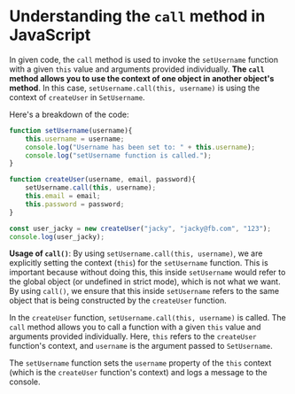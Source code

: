 # Understanding the `call` method in JavaScript

In given code, the `call` method is used to invoke the `setUsername` function with a given `this` value and arguments provided individually. **The `call` method allows you to use the context of one object in another object's method**. In this case, `setUsername.call(this, username)` is using the context of `createUser` in `SetUsername`.

Here's a breakdown of the code:

```javascript
function setUsername(username){
    this.username = username;
    console.log("Username has been set to: " + this.username);
    console.log("setUsername function is called.");
}

function createUser(username, email, password){
    setUsername.call(this, username);
    this.email = email;
    this.password = password;
}

const user_jacky = new createUser("jacky", "jacky@fb.com", "123");
console.log(user_jacky);
```
**Usage of `call()`**: By using `setUsername.call(this, username)`, we are explicitly setting the context (`this`) for the `setUsername` function. This is important because without doing this, this inside `setUsername` would refer to the global object (or undefined in strict mode), which is not what we want. By using `call()`, we ensure that this inside `setUsername` refers to the same object that is being constructed by the `createUser` function.

In the `createUser` function, `setUsername.call(this, username)` is called. The `call` method allows you to call a function with a given `this` value and arguments provided individually. Here, `this` refers to the `createUser` function's context, and `username` is the argument passed to `SetUsername`.

The `setUsername` function sets the `username` property of the `this` context (which is the `createUser` function's context) and logs a message to the console.
